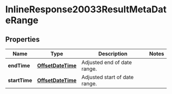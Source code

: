 # InlineResponse20033ResultMetaDateRange

## Properties
Name | Type | Description | Notes
------------ | ------------- | ------------- | -------------
**endTime** | [**OffsetDateTime**](OffsetDateTime.md) | Adjusted end of date range. | 
**startTime** | [**OffsetDateTime**](OffsetDateTime.md) | Adjusted start of date range. | 
